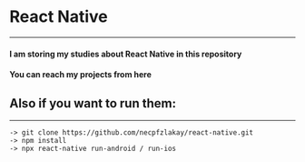 # React Native 

***
#### I am storing my studies about React Native in this repository
#### You can reach my projects from here 

## Also if you want to run them:
*** 
```react native
-> git clone https://github.com/necpfzlakay/react-native.git
-> npm install
-> npx react-native run-android / run-ios
```
